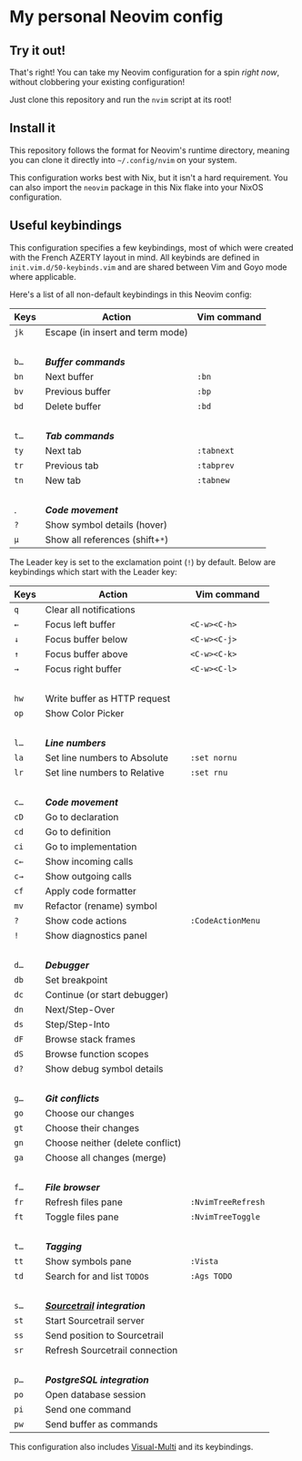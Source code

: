 # My personal Neovim config

## Try it out!

That's right! You can take my Neovim configuration for a spin _right now_, without clobbering your existing configuration!

Just clone this repository and run the `nvim` script at its root!

## Install it

This repository follows the format for Neovim's runtime directory, meaning you can clone it directly into `~/.config/nvim` on your system.

This configuration works best with Nix, but it isn't a hard requirement. You can also import the `neovim` package in this Nix flake into your NixOS configuration.

## Useful keybindings

This configuration specifies a few keybindings, most of which were created with the French AZERTY layout in mind. All keybinds are defined in `init.vim.d/50-keybinds.vim` and are shared between Vim and Goyo mode where applicable.

Here's a list of all non-default keybindings in this Neovim config:

Keys  | Action                          | Vim command
------|---------------------------------|------------
`jk`  | Escape (in insert and term mode)|
      |                                 |
`b…`  | _**Buffer commands**_           |
`bn`  | Next buffer                     | `:bn`
`bv`  | Previous buffer                 | `:bp`
`bd`  | Delete buffer                   | `:bd`
      |                                 |
`t…`  | _**Tab commands**_              |
`ty`  | Next tab                        | `:tabnext`
`tr`  | Previous tab                    | `:tabprev`
`tn`  | New tab                         | `:tabnew`
      |                                 |
.     | _**Code movement**_             |
`?`   | Show symbol details (hover)     |
`µ`   | Show all references (shift+`*`) |


The Leader key is set to the exclamation point (`!`) by default. Below are keybindings which start with the Leader key:

Keys  | Action                          | Vim command
------|---------------------------------|------------
`q`   | Clear all notifications         |
`←`   | Focus left buffer               | `<C-w><C-h>`
`↓`   | Focus buffer below              | `<C-w><C-j>`
`↑`   | Focus buffer above              | `<C-w><C-k>`
`→`   | Focus right buffer              | `<C-w><C-l>`
      |                                 |
`hw`  | Write buffer as HTTP request    |
`op`  | Show Color Picker               |
      |                                 |
`l…`  | _**Line numbers**_              |
`la`  | Set line numbers to Absolute    | `:set nornu`
`lr`  | Set line numbers to Relative    | `:set rnu`
      |                                 |
`c…`  | _**Code movement**_             |
`cD`  | Go to declaration               |
`cd`  | Go to definition                |
`ci`  | Go to implementation            |
`c←`  | Show incoming calls             |
`c→`  | Show outgoing calls             |
`cf`  | Apply code formatter            |
`mv`  | Refactor (rename) symbol        |
`?`   | Show code actions               | `:CodeActionMenu`
`!`   | Show diagnostics panel          |
      |                                 |
`d…`  | _**Debugger**_                  |
`db`  | Set breakpoint                  |
`dc`  | Continue (or start debugger)    |
`dn`  | Next/Step-Over                  |
`ds`  | Step/Step-Into                  |
`dF`  | Browse stack frames             |
`dS`  | Browse function scopes          |
`d?`  | Show debug symbol details       |
      |                                 |
`g…`  | _**Git conflicts**_             |
`go`  | Choose our changes              |
`gt`  | Choose their changes            |
`gn`  | Choose neither (delete conflict)|
`ga`  | Choose all changes (merge)      |
      |                                 |
`f…`  | _**File browser**_              |
`fr`  | Refresh files pane              | `:NvimTreeRefresh`
`ft`  | Toggle files pane               | `:NvimTreeToggle`
      |                                 |
`t…`  | _**Tagging**_                   |
`tt`  | Show symbols pane               | `:Vista`
`td`  | Search for and list `TODO`s     | `:Ags TODO`
      |                                 |
`s…`  | _**[Sourcetrail] integration**_ |
`st`  | Start Sourcetrail server        |
`ss`  | Send position to Sourcetrail    |
`sr`  | Refresh Sourcetrail connection  |
      |                                 |
`p…`  | _**PostgreSQL integration**_    |
`po`  | Open database session           |
`pi`  | Send one command                |
`pw`  | Send buffer as commands         |

This configuration also includes [Visual-Multi] and its keybindings.

[Sourcetrail]: https://github.com/CoatiSoftware/Sourcetrail
[Visual-Multi]: https://github.com/mg979/vim-visual-multi
